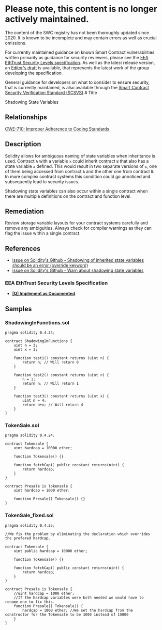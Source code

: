 # Please note, this content is no longer actively maintained.

The content of the SWC registry has not been thoroughly updated since 2020. It is known to be incomplete and may contain errors as well as crucial omissions.

For currently maintained guidance on known Smart Contract vulnerabilities written primarily as guidance for security reviewers, please see the
[EEA EthTrust Security Levels specification](https://entethalliance.org/specs/ethtrust-sl). As well as the latest release version, an
[Editor's draft](https://entethalliance.github.io/eta-registry/security-levels-spec.html) is available, 
that represents the latest work of the group developing the specification.

General guidance for developers on what to consider to ensure security, that is currently maintained, is also available through the 
[Smart Contract Security Verification Standard (SCSVS)](https://github.com/ComposableSecurity/SCSVS).# Title

Shadowing State Variables

## Relationships

[CWE-710: Improper Adherence to Coding Standards](http://cwe.mitre.org/data/definitions/710.html)

## Description

Solidity allows for ambiguous naming of state variables when inheritance is used. Contract `A` with a variable `x` could inherit contract `B` that also has a state variable `x` defined. This would result in two separate versions of `x`, one of them being accessed from contract `A` and the other one from contract `B`. In more complex contract systems this condition could go unnoticed and subsequently lead to security issues.

Shadowing state variables can also occur within a single contract when there are multiple definitions on the contract and function level.

## Remediation

Review storage variable layouts for your contract systems carefully and remove any ambiguities. Always check for compiler warnings as they can flag the issue within a single contract.

## References

- [Issue on Solidity's Github - Shadowing of inherited state variables should be an error (override keyword)](https://github.com/ethereum/solidity/issues/2563)
- [Issue on Solidity's Github - Warn about shadowing state variables](https://github.com/ethereum/solidity/issues/973)

### EEA EthTrust Security Levels Specification

- [**[Q] Implement as Documented**](https://entethalliance.org/specs/ethtrust-sl/#req-3-implement-as-documented)

## Samples

### ShadowingInFunctions.sol

```solidity
pragma solidity 0.4.24;

contract ShadowingInFunctions {
    uint n = 2;
    uint x = 3;

    function test1() constant returns (uint n) {
        return n; // Will return 0
    }

    function test2() constant returns (uint n) {
        n = 1;
        return n; // Will return 1
    }

    function test3() constant returns (uint x) {
        uint n = 4;
        return n+x; // Will return 4
    }
}

```

### TokenSale.sol

```solidity
pragma solidity 0.4.24;

contract Tokensale {
    uint hardcap = 10000 ether;

    function Tokensale() {}

    function fetchCap() public constant returns(uint) {
        return hardcap;
    }
}

contract Presale is Tokensale {
    uint hardcap = 1000 ether;

    function Presale() Tokensale() {}
}

```

### TokenSale_fixed.sol

```solidity
pragma solidity 0.4.25;

//We fix the problem by eliminating the declaration which overrides the prefered hardcap.

contract Tokensale {
    uint public hardcap = 10000 ether;

    function Tokensale() {}

    function fetchCap() public constant returns(uint) {
        return hardcap;
    }
}

contract Presale is Tokensale {
    //uint hardcap = 1000 ether;
    //If the hardcap variables were both needed we would have to rename one to fix this.
    function Presale() Tokensale() {
        hardcap = 1000 ether; //We set the hardcap from the constructor for the Tokensale to be 1000 instead of 10000
    }
}

```
